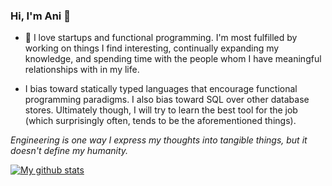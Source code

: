 ### Hi, I'm Ani 👋

- 🔭 I love startups and functional programming. I'm most fulfilled by working on things I find interesting, continually expanding my knowledge, and spending time with the people whom I have meaningful relationships with in my life.

- I bias toward statically typed languages that encourage functional programming paradigms. I also bias toward SQL over other database stores. Ultimately though, I will try to learn the best tool for the job (which surprisingly often, tends to be the aforementioned things).

_Engineering is one way I express my thoughts into tangible things, but it doesn't define my humanity._

[![My github stats](https://github-readme-stats.vercel.app/api?username=aniravi24&show_icons=true&count_private=true&hide=prs,issues&theme=tokyonight)](https://github.com/anuraghazra/github-readme-stats)
